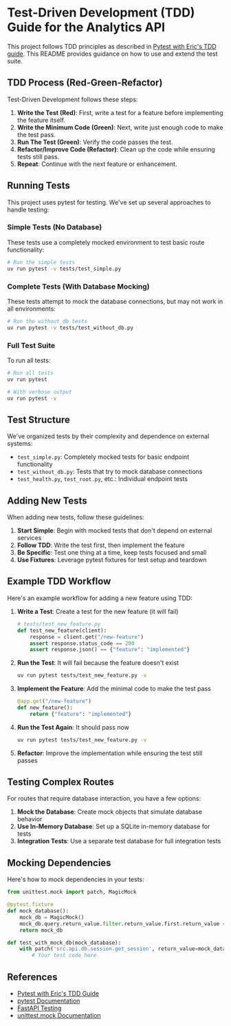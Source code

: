 # Test-Driven Development (TDD) Guide for the Analytics API

This project follows TDD principles as described in [Pytest with Eric's TDD guide](https://pytest-with-eric.com/tdd/pytest-tdd/). This README provides guidance on how to use and extend the test suite.

## TDD Process (Red-Green-Refactor)

Test-Driven Development follows these steps:

1. **Write the Test (Red)**: First, write a test for a feature before implementing the feature itself.
2. **Write the Minimum Code (Green)**: Next, write just enough code to make the test pass.
3. **Run The Test (Green)**: Verify the code passes the test.
4. **Refactor/Improve Code (Refactor)**: Clean up the code while ensuring tests still pass.
5. **Repeat**: Continue with the next feature or enhancement.

## Running Tests

This project uses pytest for testing. We've set up several approaches to handle testing:

### Simple Tests (No Database)

These tests use a completely mocked environment to test basic route functionality:

```bash
# Run the simple tests
uv run pytest -v tests/test_simple.py
```

### Complete Tests (With Database Mocking)

These tests attempt to mock the database connections, but may not work in all environments:

```bash
# Run the without_db tests
uv run pytest -v tests/test_without_db.py
```

### Full Test Suite

To run all tests:

```bash
# Run all tests
uv run pytest

# With verbose output
uv run pytest -v
```

## Test Structure

We've organized tests by their complexity and dependence on external systems:

- `test_simple.py`: Completely mocked tests for basic endpoint functionality
- `test_without_db.py`: Tests that try to mock database connections
- `test_health.py`, `test_root.py`, etc.: Individual endpoint tests

## Adding New Tests

When adding new tests, follow these guidelines:

1. **Start Simple**: Begin with mocked tests that don't depend on external services
2. **Follow TDD**: Write the test first, then implement the feature
3. **Be Specific**: Test one thing at a time, keep tests focused and small
4. **Use Fixtures**: Leverage pytest fixtures for test setup and teardown

## Example TDD Workflow

Here's an example workflow for adding a new feature using TDD:

1. **Write a Test**: Create a test for the new feature (it will fail)
   ```python
   # tests/test_new_feature.py
   def test_new_feature(client):
       response = client.get("/new-feature")
       assert response.status_code == 200
       assert response.json() == {"feature": "implemented"}
   ```

2. **Run the Test**: It will fail because the feature doesn't exist
   ```bash
   uv run pytest tests/test_new_feature.py -v
   ```

3. **Implement the Feature**: Add the minimal code to make the test pass
   ```python
   @app.get("/new-feature")
   def new_feature():
       return {"feature": "implemented"}
   ```

4. **Run the Test Again**: It should pass now
   ```bash
   uv run pytest tests/test_new_feature.py -v
   ```

5. **Refactor**: Improve the implementation while ensuring the test still passes

## Testing Complex Routes

For routes that require database interaction, you have a few options:

1. **Mock the Database**: Create mock objects that simulate database behavior
2. **Use In-Memory Database**: Set up a SQLite in-memory database for tests
3. **Integration Tests**: Use a separate test database for full integration tests

## Mocking Dependencies

Here's how to mock dependencies in your tests:

```python
from unittest.mock import patch, MagicMock

@pytest.fixture
def mock_database():
    mock_db = MagicMock()
    mock_db.query.return_value.filter.return_value.first.return_value = {"id": 1, "name": "Test"}
    return mock_db

def test_with_mock_db(mock_database):
    with patch('src.api.db.session.get_session', return_value=mock_database):
        # Your test code here
```

## References

- [Pytest with Eric's TDD Guide](https://pytest-with-eric.com/tdd/pytest-tdd/)
- [pytest Documentation](https://docs.pytest.org/)
- [FastAPI Testing](https://fastapi.tiangolo.com/tutorial/testing/)
- [unittest.mock Documentation](https://docs.python.org/3/library/unittest.mock.html) 